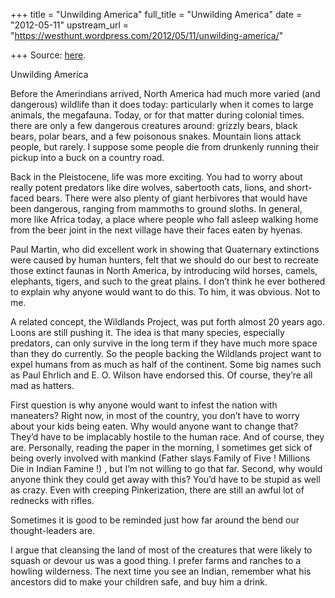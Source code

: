 +++
title = "Unwilding America"
full_title = "Unwilding America"
date = "2012-05-11"
upstream_url = "https://westhunt.wordpress.com/2012/05/11/unwilding-america/"

+++
Source: [here](https://westhunt.wordpress.com/2012/05/11/unwilding-america/).

Unwilding America

Before the Amerindians arrived, North America had much more varied (and
dangerous) wildlife than it does today: particularly when it comes to
large animals, the megafauna. Today, or for that matter during colonial
times. there are only a few dangerous creatures around: grizzly bears,
black bears, polar bears, and a few poisonous snakes. Mountain lions
attack people, but rarely. I suppose some people die from drunkenly
running their pickup into a buck on a country road.

Back in the Pleistocene, life was more exciting. You had to worry about
really potent predators like dire wolves, sabertooth cats, lions, and
short-faced bears. There were also plenty of giant herbivores that would
have been dangerous, ranging from mammoths to ground sloths. In
general, more like Africa today, a place where people who fall asleep
walking home from the beer joint in the next village have their faces
eaten by hyenas.

Paul Martin, who did excellent work in showing that Quaternary
extinctions were caused by human hunters, felt that we should do our
best to recreate those extinct faunas in North America, by introducing
wild horses, camels, elephants, tigers, and such to the great plains.
I don’t think he ever bothered to explain why anyone would want to do
this. To him, it was obvious. Not to me.

A related concept, the Wildlands Project, was put forth almost 20 years
ago. Loons are still pushing it.  The idea is that many species,
especially predators, can only survive in the long term if they have
much more space than they do currently. So the people backing the
Wildlands project want to expel humans from as much as half of the
continent. Some big names such as Paul Ehrlich and E. O. Wilson have
endorsed this. Of course, they’re all mad as hatters.

First question is why anyone would want to infest the nation with
maneaters? Right now, in most of the country, you don’t have to worry
about your kids being eaten. Why would anyone want to change that?
They’d have to be implacably hostile to the human race. And of course,
they are. Personally, reading the paper in the morning, I sometimes get
sick of being overly involved with mankind (Father slays Family of Five
! Millions Die in Indian Famine !) , but I’m not willing to go that far.
Second, why would anyone think they could get away with this? You’d
have to be stupid as well as crazy. Even with creeping Pinkerization,
there are still an awful lot of rednecks with rifles.

Sometimes it is good to be reminded just how far around the bend our
thought-leaders are.

I argue that cleansing the land of most of the creatures that were
likely to squash or devour us was a good thing. I prefer farms and
ranches to a howling wilderness. The next time you see an Indian,
remember what his ancestors did to make your children safe, and buy him
a drink.







